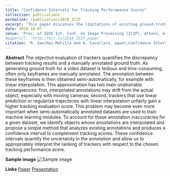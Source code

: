 ```yaml
---
title: "Confidence Intervals for Tracking Perforamance Scores"
collection: publications
permalink: /publication/2018_ICIP
excerpt: 'This paper discusses the limitations of existing ground-truth annotations that are commonly annotated via semi-automatic methods, and proposes the use of confidence intervals that can be estimated directly from already-annotated datasets.'
date: 2018-10-07
venue: 'Proc. of IEEE Int. Conf. on Image Processing (ICIP), Athens, Greece, October 7-10'
#paperurl: 'http://bit.ly/2018_ICIP_paper'
citation: 'R. Sanchez-Matilla and A. Cavallaro. &quot;Confidence Intervals for Tracking Perforamance Scores.&quot; <i>Proc. of IEEE Int. Conf. on Image Processing (ICIP)</i>.'
---
```

**Abstract**
The objective evaluation of trackers quantifies the discrepancy between tracking results and a manually annotated ground truth. As generating ground truth for a video dataset is tedious and time-consuming, often only keyframes are manually annotated. The annotation between these keyframes is then obtained semi-automatically, for example with linear interpolation. This approximation has two main undesirable consequences: first, interpolated annotations may drift from the actual object, especially with moving cameras; second, trackers that use linear prediction or regularize trajectories with linear interpolation unfairly gain a higher tracking evaluation score. This problem may become even more important when semi-automatically annotated datasets are used to train machine learning modules. To account for these annotation inaccuracies for a given dataset, we identify objects whose annotations are interpolated and propose a simple method that analyzes existing annotations and produces a confidence interval to complement tracking scores. These confidence intervals quantify the uncertainty in the annotation and allow us to appropriately interpret the ranking of trackers with respect to the chosen tracking performance score. 

**Sample image**
![Sample image](https://risama.github.io/files/2018_ICIP/sample1.png)

**Links**
[Paper](http://bit.ly/2018_ICIP_paper)
[Presentation](http://bit.ly/2018_ICIP_presentation)